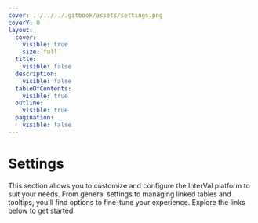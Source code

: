 ```yaml
---
cover: ../../../.gitbook/assets/settings.png
coverY: 0
layout:
  cover:
    visible: true
    size: full
  title:
    visible: false
  description:
    visible: false
  tableOfContents:
    visible: true
  outline:
    visible: true
  pagination:
    visible: false
---
```


# Settings

This section allows you to customize and configure the InterVal platform to suit your needs. From general settings to managing linked tables and tooltips, you'll find options to fine-tune your experience. Explore the links below to get started.
